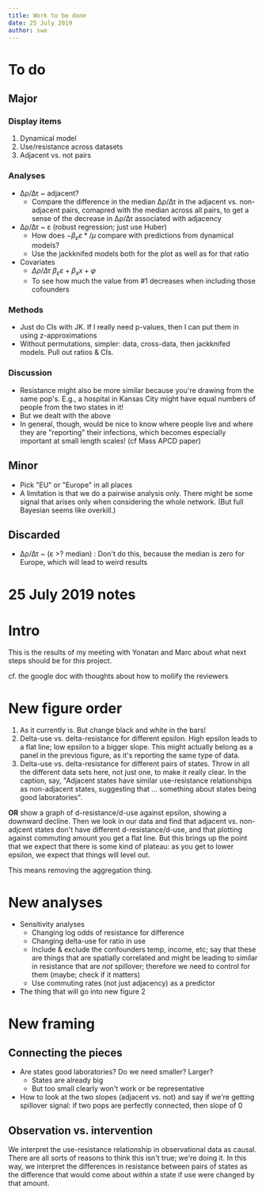 ```yaml
---
title: Work to be done
date: 25 July 2019
author: swo
---
```


# To do

## Major

### Display items

1. Dynamical model
2. Use/resistance across datasets
3. Adjacent vs. not pairs

### Analyses

- Δρ/Δτ ~ adjacent?
    - Compare the difference in the median Δρ/Δτ in the adjacent vs. non-adjacent pairs, comapred with the median across all pairs, to get a sense of the decrease in Δρ/Δτ associated with adjacency
- Δρ/Δτ ~ ε (robust regression; just use Huber)
    - How does $-β_ε ε* / μ$ compare with predictions from dynamical models?
    - Use the jackknifed models both for the plot as well as for that ratio
- Covariates
    - $Δρ/Δτ ~ β_ε ε + β_x x + φ$
    - To see how much the value from #1 decreases when including those cofounders

### Methods

- Just do CIs with JK. If I really need p-values, then I can put them in using z-approximations
- Without permutations, simpler: data, cross-data, then jackknifed models. Pull out ratios & CIs.

###  Discussion

- Resistance might also be more similar because you're drawing from the same pop's. E.g., a hospital in Kansas City might have equal numbers of people from the two states in it!
- But we dealt with the above
- In general, though, would be nice to know where people live and where they are "reporting" their infections, which becomes especially important at small length scales! (cf Mass APCD paper)

## Minor

- Pick "EU" or "Europe" in all places
- A limitation is that we do a pairwise analysis only. There might be some signal that arises only when considering the whole network. (But full Bayesian seems like overkill.)

## Discarded

- Δρ/Δτ ~ (ε >? median) : Don't do this, because the median is zero for Europe, which will lead to weird results

# 25 July 2019 notes

# Intro

This is the results of my meeting with Yonatan and Marc about what next steps should be for this project.

cf. the google doc with thoughts about how to mollify the reviewers

# New figure order

1. As it currently is. But change black and white in the bars!
2. Delta-use vs. delta-resistance for different epsilon. High epsilon leads to a flat line; low epsilon to a bigger slope. This might actually belong as a panel in the previous figure, as it's reporting the same type of data.
3. Delta-use vs. delta-resistance for different pairs of states. Throw in all the different data sets here, not just one, to make it really clear. In the caption, say, "Adjacent states have similar use-resistance relationships as non-adjacent states, suggesting that ... something about states being good laboratories".

**OR** show a graph of d-resistance/d-use against epsilon, showing a downward decline. Then we look in our data and find that adjacent vs. non-adjcent states don't have different d-resistance/d-use, and that plotting against commuting amount you get a flat line. But this brings up the point that we expect that there is some kind of plateau: as you get to lower epsilon, we expect that things will level out.

This means removing the aggregation thing.

# New analyses

- Sensitivity analyses
    - Changing log odds of resistance for difference
    - Changing delta-use for ratio in use
    - Include & exclude the confounders temp, income, etc; say that these are things that are spatially correlated and might be leading to similar in resistance that are *not* spillover; therefore we need to control for them (maybe; check if it matters)
    - Use commuting rates (not just adjacency) as a predictor
- The thing that will go into new figure 2

# New framing

## Connecting the pieces

- Are states good laboratories? Do we need smaller? Larger?
    - States are already big
    - But too small clearly won't work or be representative
- How to look at the two slopes (adjacent vs. not) and say if we're getting spillover signal: if two pops are perfectly connected, then slope of 0

## Observation vs. intervention

We interpret the use-resistance relationship in observational data as causal.
There are all sorts of reasons to think this isn't true; we're doing it. In
this way, we interpret the differences in resistance between pairs of states as
the difference that would come about *within* a state if use were changed by
that amount.
